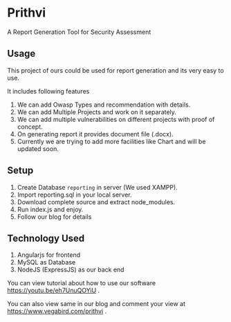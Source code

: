# Prithvi

A Report Generation Tool for Security Assessment

## Usage

This project of ours could be used for report generation and its very easy to use.

It includes following features

1.  We can add Owasp Types and recommendation with details.
2.  We can add Multiple Projects and work on it separately.
3.  We can add multiple vulnerabilities on different projects with proof of concept.
4.  On generating report it provides document file (.docx).
5.  Currently we are trying to add more facilities like Chart and will be updated soon.

## Setup

1.  Create Database `reporting` in server (We used XAMPP).
2.  Import reporting.sql in your local server.
3.  Download complete source and extract node_modules.
4.  Run index.js and enjoy.
5.  Follow our blog for details

## Technology Used

1.  Angularjs for frontend
2.  MySQL as Database
3.  NodeJS (ExpressJS) as our back end

You can view tutorial about how to use our software https://youtu.be/eh7UnuQOYiU .

You can also view same in our blog and comment your view at https://www.vegabird.com/prithvi .
